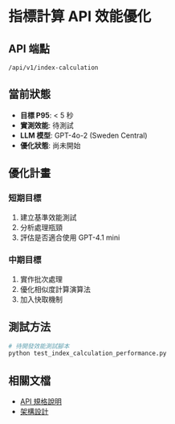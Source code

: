 # 指標計算 API 效能優化

## API 端點
`/api/v1/index-calculation`

## 當前狀態
- **目標 P95**: < 5 秒
- **實測效能**: 待測試
- **LLM 模型**: GPT-4o-2 (Sweden Central)
- **優化狀態**: 尚未開始

## 優化計畫

### 短期目標
1. 建立基準效能測試
2. 分析處理瓶頸
3. 評估是否適合使用 GPT-4.1 mini

### 中期目標
1. 實作批次處理
2. 優化相似度計算演算法
3. 加入快取機制

## 測試方法

```bash
# 待開發效能測試腳本
python test_index_calculation_performance.py
```

## 相關文檔
- [API 規格說明](../../docs/API_REFERENCE.md#index-calculation)
- [架構設計](../../docs/features/index_calculation.md)